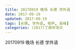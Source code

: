 ```yaml
---
title: 20170919 晚场 长德 学外语
date: 2017-09-19
updated: 2017-09-19
tags: [长德, 学外语, 相声, 高峰] 
categories: (2017)丁酉年场次 
---
```

20170919 晚场 长德 学外语
